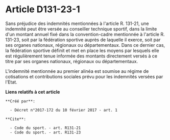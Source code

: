 # Article D131-23-1

Sans préjudice des indemnités mentionnées à l'article R. 131-21, une indemnité peut être versée au conseiller technique
sportif, dans la limite d'un montant annuel fixé dans la convention-cadre mentionnée à l'article R. 131-23, soit par la
fédération sportive auprès de laquelle il exerce, soit par ses organes nationaux, régionaux ou départementaux. Dans ce
dernier cas, la fédération sportive définit et met en place les moyens par lesquels elle est régulièrement tenue informée des
montants directement versés à ce titre par ses organes nationaux, régionaux ou départementaux. 

L'indemnité mentionnée au premier alinéa est soumise au régime de cotisations et contributions sociales prévu pour les
indemnités versées par l'Etat.

**Liens relatifs à cet article**

	**Créé par**:

	  - Décret n°2017-172 du 10 février 2017 - art. 1

	**Cite**:

	  - Code du sport. - art. R131-21
	  - Code du sport. - art. R131-23
